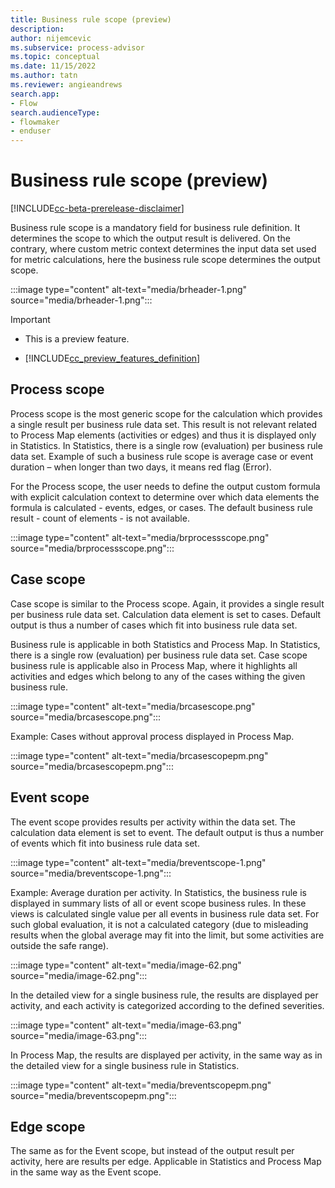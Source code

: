 ```yaml
---
title: Business rule scope (preview)
description:
author: nijemcevic
ms.subservice: process-advisor
ms.topic: conceptual
ms.date: 11/15/2022
ms.author: tatn
ms.reviewer: angieandrews
search.app:
- Flow
search.audienceType:
- flowmaker
- enduser
---
```


# Business rule scope (preview)

[!INCLUDE[cc-beta-prerelease-disclaimer](./includes/cc-beta-prerelease-disclaimer.md)]

Business rule scope is a mandatory field for business rule definition. It determines the scope to which the output result is delivered. On the contrary, where custom metric context determines the input data set used for metric calculations, here the business rule scope determines the output scope.

:::image type="content" alt-text="media/brheader-1.png" source="media/brheader-1.png":::

> [!IMPORTANT]
> - This is a preview feature.
>
> - [!INCLUDE[cc_preview_features_definition](includes/cc-preview-features-definition.md)]


## Process scope

Process scope is the most generic scope for the calculation which provides a single result per business rule data set. This result is not relevant related to Process Map elements (activities or edges) and thus it is displayed only in Statistics. In Statistics, there is a single row (evaluation) per business rule data set. Example of such a business rule scope is average case or event duration – when longer than two days, it means red flag (Error).

For the Process scope, the user needs to define the output custom formula with explicit calculation context to determine over which data elements the formula is calculated - events, edges, or cases. The default business rule result - count of elements - is not available.

:::image type="content" alt-text="media/brprocessscope.png" source="media/brprocessscope.png":::

## Case scope

Case scope is similar to the Process scope. Again, it provides a single result per business rule data set. Calculation data element is set to cases. Default output is thus a number of cases which fit into business rule data set.

Business rule is applicable in both Statistics and Process Map. In Statistics, there is a single row (evaluation) per business rule data set. Case scope business rule is applicable also in Process Map, where it highlights all activities and edges which belong to any of the cases withing the given business rule.

:::image type="content" alt-text="media/brcasescope.png" source="media/brcasescope.png":::

Example: Cases without approval process displayed in Process Map.

:::image type="content" alt-text="media/brcasescopepm.png" source="media/brcasescopepm.png":::

## Event scope

The event scope provides results per activity within the data set. The calculation data element is set to event. The default output is thus a number of events which fit into business rule data set.

:::image type="content" alt-text="media/breventscope-1.png" source="media/breventscope-1.png":::

Example: Average duration per activity.
In Statistics, the business rule is displayed in summary lists of all or event scope business rules. In these views is calculated single value per all events in business rule data set. For such global evaluation, it is not a calculated category (due to misleading results when the global average may fit into the limit, but some activities are outside the safe range).

:::image type="content" alt-text="media/image-62.png" source="media/image-62.png":::

In the detailed view for a single business rule, the results are displayed per activity, and each activity is categorized according to the defined severities.

:::image type="content" alt-text="media/image-63.png" source="media/image-63.png":::

In Process Map, the results are displayed per activity, in the same way as in the detailed view for a single business rule in Statistics.

:::image type="content" alt-text="media/breventscopepm.png" source="media/breventscopepm.png":::

## Edge scope

The same as for the Event scope, but instead of the output result per activity, here are results per edge. Applicable in Statistics and Process Map in the same way as the Event scope.


